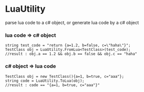# LuaUtility
parse lua code to a c# object, or generate lua code by a c# object

### lua code => c# object 
```
string test_code = "return {a=1.2, b=false, c=\"haha\"}";
TestClass obj = LuaUtility.FromLua<TestClass>(test_code);
//result : obj.a == 1.2 && obj.b == false && obj.c == "haha"
```

### c# object => lua code
```
TestClass obj = new TestClass(){a=1, b=true, c="aaa"};
string code = LuaUtility.ToLua(obj);
//result : code == "{a=1, b=true, c="aaa"}"
```
